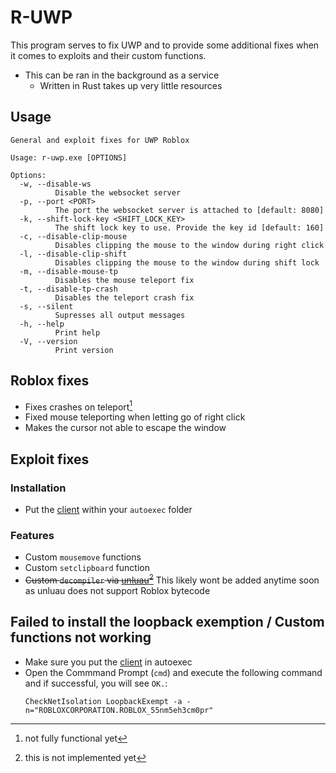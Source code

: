 # R-UWP

This program serves to fix UWP and to provide some additional fixes when it comes to exploits and their custom functions.

- This can be ran in the background as a service
  - Written in Rust takes up very little resources

## Usage

```
General and exploit fixes for UWP Roblox

Usage: r-uwp.exe [OPTIONS]

Options:
  -w, --disable-ws
          Disable the websocket server
  -p, --port <PORT>
          The port the websocket server is attached to [default: 8080]
  -k, --shift-lock-key <SHIFT_LOCK_KEY>
          The shift lock key to use. Provide the key id [default: 160]
  -c, --disable-clip-mouse
          Disables clipping the mouse to the window during right click
  -l, --disable-clip-shift
          Disables clipping the mouse to the window during shift lock
  -m, --disable-mouse-tp
          Disables the mouse teleport fix
  -t, --disable-tp-crash
          Disables the teleport crash fix
  -s, --silent
          Supresses all output messages
  -h, --help
          Print help
  -V, --version
          Print version
```
## Roblox fixes

- Fixes crashes on teleport[^1]
- Fixed mouse teleporting when letting go of right click
- Makes the cursor not able to escape the window

[^1]: not fully functional yet

## Exploit fixes

### Installation

- Put the [client](./Client.lua) within your `autoexec` folder

### Features

- Custom `mousemove` functions
- Custom `setclipboard` function
- ~~Custom `decompiler` via [unluau](https://github.com/valencefun/unluau)[^2]~~ This likely wont be added anytime soon as unluau does not support Roblox bytecode

[^2]: this is not implemented yet

## Failed to install the loopback exemption / Custom functions not working

- Make sure you put the [client](./Client.lua) in autoexec
- Open the Commmand Prompt (`cmd`) and execute the following command and if successful, you will see `OK.`:
  ```
  CheckNetIsolation LoopbackExempt -a -n="ROBLOXCORPORATION.ROBLOX_55nm5eh3cm0pr"
  ```